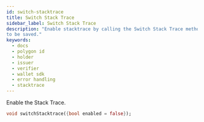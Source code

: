 ```yaml
---
id: switch-stacktrace
title: Switch Stack Trace
sidebar_label: Switch Stack Trace
description: "Enable stacktrace by calling the Switch Stack Trace method, which will allow the stacktrace
to be saved."
keywords:
  - docs
  - polygon id
  - holder
  - issuer
  - verifier
  - wallet sdk
  - error handling
  - stacktrace
---
```


Enable the Stack Trace.

```dart
void switchStacktrace({bool enabled = false});
```